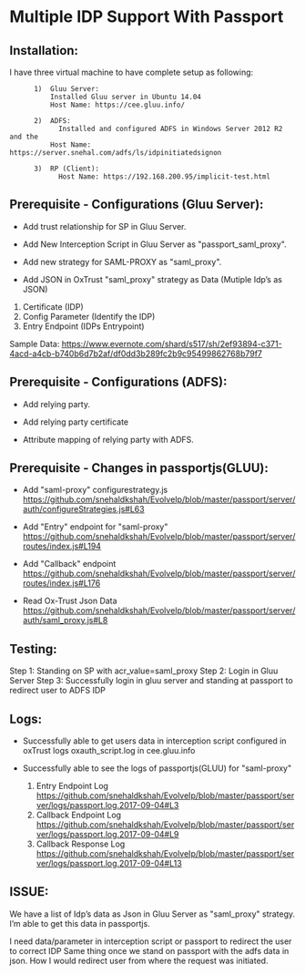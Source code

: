# Multiple IDP Support With Passport

## Installation: 
I have three virtual machine to have complete setup as following:
```        
      1)  Gluu Server:
          Installed Gluu server in Ubuntu 14.04
          Host Name: https://cee.gluu.info/

      2)  ADFS:
	        Installed and configured ADFS in Windows Server 2012 R2 and the 
          Host Name: https://server.snehal.com/adfs/ls/idpinitiatedsignon 

      3)  RP (Client):
	        Host Name: https://192.168.200.95/implicit-test.html
```



## Prerequisite - Configurations (Gluu Server):

- Add trust relationship for SP in Gluu Server.

- Add New Interception Script in Gluu Server as "passport_saml_proxy".

- Add new strategy for SAML-PROXY as "saml_proxy".


- Add JSON in OxTrust "saml_proxy" strategy as Data (Mutiple Idp’s as JSON)
1) Certificate (IDP)
2) Config Parameter (Identify the IDP)
3) Entry Endpoint    (IDPs Entrypoint)

Sample Data: https://www.evernote.com/shard/s517/sh/2ef93894-c371-4acd-a4cb-b740b6d7b2af/df0dd3b289fc2b9c95499862768b79f7



## Prerequisite - Configurations (ADFS):
- Add relying party.

- Add relying party certificate 

- Attribute mapping of relying party with ADFS.



## Prerequisite - Changes in passportjs(GLUU):

- Add  "saml-proxy" configurestrategy.js
https://github.com/snehaldkshah/EvolveIp/blob/master/passport/server/auth/configureStrategies.js#L63

- Add "Entry" endpoint for "saml-proxy"
https://github.com/snehaldkshah/EvolveIp/blob/master/passport/server/routes/index.js#L194

- Add "Callback" endpoint
https://github.com/snehaldkshah/EvolveIp/blob/master/passport/server/routes/index.js#L176

- Read Ox-Trust Json Data
https://github.com/snehaldkshah/EvolveIp/blob/master/passport/server/auth/saml_proxy.js#L8



## Testing:

Step 1: Standing on SP with acr_value=saml_proxy
Step 2: Login in Gluu Server
Step 3: Successfully login in gluu server and standing at passport to redirect user to ADFS IDP



## Logs:

- Successfully able to get users data in interception script configured in oxTrust logs oxauth_script.log  in cee.gluu.info 

- Successfully able to see the logs of passportjs(GLUU) for "saml-proxy"
	1) Entry Endpoint Log
	 https://github.com/snehaldkshah/EvolveIp/blob/master/passport/server/logs/passport.log.2017-09-04#L3	
	2) Callback Endpoint Log
	https://github.com/snehaldkshah/EvolveIp/blob/master/passport/server/logs/passport.log.2017-09-04#L9
	3) Callback Response Log
	https://github.com/snehaldkshah/EvolveIp/blob/master/passport/server/logs/passport.log.2017-09-04#L13



## ISSUE:

We have a list of Idp’s data as Json in Gluu Server as "saml_proxy" strategy. I’m able to get this data in passportjs. 

I need data/parameter in interception script  or passport to redirect the user to correct IDP
Same thing once we stand on passport with the adfs data in json. How I would redirect user from where the request was initiated. 
